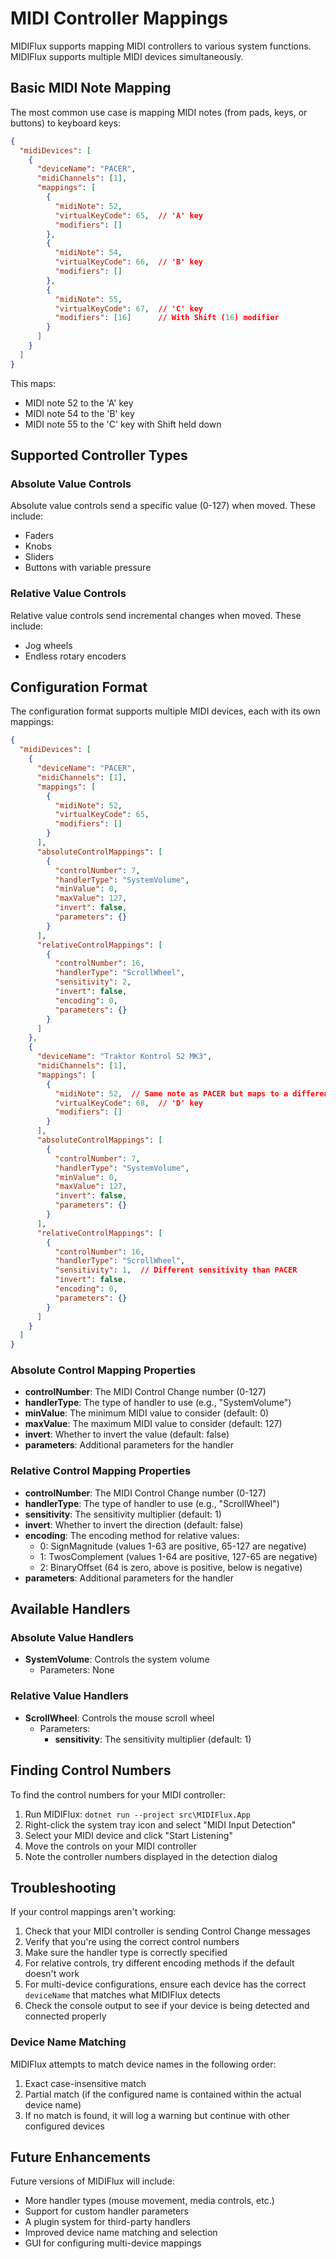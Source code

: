 # MIDI Controller Mappings

MIDIFlux supports mapping MIDI controllers to various system functions. MIDIFlux supports multiple MIDI devices simultaneously.

## Basic MIDI Note Mapping

The most common use case is mapping MIDI notes (from pads, keys, or buttons) to keyboard keys:

```json
{
  "midiDevices": [
    {
      "deviceName": "PACER",
      "midiChannels": [1],
      "mappings": [
        {
          "midiNote": 52,
          "virtualKeyCode": 65,  // 'A' key
          "modifiers": []
        },
        {
          "midiNote": 54,
          "virtualKeyCode": 66,  // 'B' key
          "modifiers": []
        },
        {
          "midiNote": 55,
          "virtualKeyCode": 67,  // 'C' key
          "modifiers": [16]      // With Shift (16) modifier
        }
      ]
    }
  ]
}
```

This maps:
- MIDI note 52 to the 'A' key
- MIDI note 54 to the 'B' key
- MIDI note 55 to the 'C' key with Shift held down

## Supported Controller Types

### Absolute Value Controls

Absolute value controls send a specific value (0-127) when moved. These include:

- Faders
- Knobs
- Sliders
- Buttons with variable pressure

### Relative Value Controls

Relative value controls send incremental changes when moved. These include:

- Jog wheels
- Endless rotary encoders

## Configuration Format

The configuration format supports multiple MIDI devices, each with its own mappings:

```json
{
  "midiDevices": [
    {
      "deviceName": "PACER",
      "midiChannels": [1],
      "mappings": [
        {
          "midiNote": 52,
          "virtualKeyCode": 65,
          "modifiers": []
        }
      ],
      "absoluteControlMappings": [
        {
          "controlNumber": 7,
          "handlerType": "SystemVolume",
          "minValue": 0,
          "maxValue": 127,
          "invert": false,
          "parameters": {}
        }
      ],
      "relativeControlMappings": [
        {
          "controlNumber": 16,
          "handlerType": "ScrollWheel",
          "sensitivity": 2,
          "invert": false,
          "encoding": 0,
          "parameters": {}
        }
      ]
    },
    {
      "deviceName": "Traktor Kontrol S2 MK3",
      "midiChannels": [1],
      "mappings": [
        {
          "midiNote": 52,  // Same note as PACER but maps to a different key
          "virtualKeyCode": 68,  // 'D' key
          "modifiers": []
        }
      ],
      "absoluteControlMappings": [
        {
          "controlNumber": 7,
          "handlerType": "SystemVolume",
          "minValue": 0,
          "maxValue": 127,
          "invert": false,
          "parameters": {}
        }
      ],
      "relativeControlMappings": [
        {
          "controlNumber": 16,
          "handlerType": "ScrollWheel",
          "sensitivity": 1,  // Different sensitivity than PACER
          "invert": false,
          "encoding": 0,
          "parameters": {}
        }
      ]
    }
  ]
}
```

### Absolute Control Mapping Properties

- **controlNumber**: The MIDI Control Change number (0-127)
- **handlerType**: The type of handler to use (e.g., "SystemVolume")
- **minValue**: The minimum MIDI value to consider (default: 0)
- **maxValue**: The maximum MIDI value to consider (default: 127)
- **invert**: Whether to invert the value (default: false)
- **parameters**: Additional parameters for the handler

### Relative Control Mapping Properties

- **controlNumber**: The MIDI Control Change number (0-127)
- **handlerType**: The type of handler to use (e.g., "ScrollWheel")
- **sensitivity**: The sensitivity multiplier (default: 1)
- **invert**: Whether to invert the direction (default: false)
- **encoding**: The encoding method for relative values:
  - 0: SignMagnitude (values 1-63 are positive, 65-127 are negative)
  - 1: TwosComplement (values 1-64 are positive, 127-65 are negative)
  - 2: BinaryOffset (64 is zero, above is positive, below is negative)
- **parameters**: Additional parameters for the handler

## Available Handlers

### Absolute Value Handlers

- **SystemVolume**: Controls the system volume
  - Parameters: None

### Relative Value Handlers

- **ScrollWheel**: Controls the mouse scroll wheel
  - Parameters:
    - **sensitivity**: The sensitivity multiplier (default: 1)

## Finding Control Numbers

To find the control numbers for your MIDI controller:

1. Run MIDIFlux: `dotnet run --project src\MIDIFlux.App`
2. Right-click the system tray icon and select "MIDI Input Detection"
3. Select your MIDI device and click "Start Listening"
4. Move the controls on your MIDI controller
5. Note the controller numbers displayed in the detection dialog

## Troubleshooting

If your control mappings aren't working:

1. Check that your MIDI controller is sending Control Change messages
2. Verify that you're using the correct control numbers
3. Make sure the handler type is correctly specified
4. For relative controls, try different encoding methods if the default doesn't work
5. For multi-device configurations, ensure each device has the correct `deviceName` that matches what MIDIFlux detects
6. Check the console output to see if your device is being detected and connected properly

### Device Name Matching

MIDIFlux attempts to match device names in the following order:
1. Exact case-insensitive match
2. Partial match (if the configured name is contained within the actual device name)
3. If no match is found, it will log a warning but continue with other configured devices

## Future Enhancements

Future versions of MIDIFlux will include:

- More handler types (mouse movement, media controls, etc.)
- Support for custom handler parameters
- A plugin system for third-party handlers
- Improved device name matching and selection
- GUI for configuring multi-device mappings

